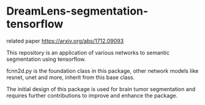 # DreamLens-segmentation-tensorflow
related paper https://arxiv.org/abs/1712.09093 

This repository is an application of various networks to semantic segmentation using tensorflow.

fcnn2d.py is the foundation class in this package, other network models like resnet, unet and more, inherit from this base class.

The initial design of this package is used for brain tumor segmentation and requires further contributions to improve and enhance the package.
